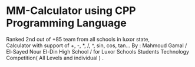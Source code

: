 # MM-Calculator using CPP Programming Language
Ranked 2nd out of +85 team from all schools in luxor state,                                                          
 Calculator with support of +, -, *, /, ^, sin, cos, tan... By : Mahmoud Gamal / El-Sayed Nour El-Din High School                        / for Luxor Schools Students Technology Competition( All Levels and individual ) .
